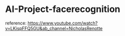 # AI-Project-facerecognition
reference: https://www.youtube.com/watch?v=LKispFFQ5GU&ab_channel=NicholasRenotte